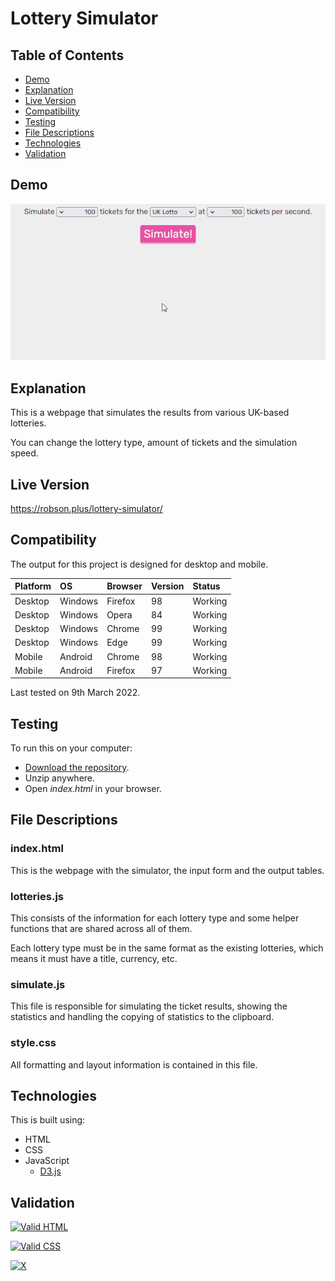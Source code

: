 # Lottery Simulator

## Table of Contents

 * [Demo](#demo)
 * [Explanation](#explanation)
 * [Live Version](#live-version)
 * [Compatibility](#compatibility)
 * [Testing](#testing) 
 * [File Descriptions](#file-descriptions)
 * [Technologies](#technologies)
 * [Validation](#validation)
 
## Demo

![Demo](https://raw.githubusercontent.com/Robson/Lottery-Simulator/master/Demo.gif)

## Explanation

This is a webpage that simulates the results from various UK-based lotteries.

You can change the lottery type, amount of tickets and the simulation speed.

## Live Version

https://robson.plus/lottery-simulator/

## Compatibility

The output for this project is designed for desktop and mobile.

| Platform | OS      | Browser          | Version | Status  |
| :------- | :------ | :--------------- | :------ | :------ |
| Desktop  | Windows | Firefox          | 98      | Working |
| Desktop  | Windows | Opera            | 84      | Working |
| Desktop  | Windows | Chrome           | 99      | Working |
| Desktop  | Windows | Edge             | 99      | Working |
| Mobile   | Android | Chrome           | 98      | Working |
| Mobile   | Android | Firefox          | 97      | Working |

Last tested on 9th March 2022.

## Testing

To run this on your computer:
 * [Download the repository](https://github.com/Robson/Lottery-Simulator/archive/master.zip).
 * Unzip anywhere.
 * Open *index.html* in your browser.
 
## File Descriptions

### index.html

This is the webpage with the simulator, the input form and the output tables.

### lotteries.js

This consists of the information for each lottery type and some helper functions that are shared across all of them.

Each lottery type must be in the same format as the existing lotteries, which means it must have a title, currency, etc.

### simulate.js

This file is responsible for simulating the ticket results, showing the statistics and handling the copying of statistics to the clipboard.

### style.css

All formatting and layout information is contained in this file.

## Technologies

This is built using:
 * HTML
 * CSS
 * JavaScript
   * <a href="https://github.com/d3/d3">D3.js</a>
   
## Validation
   
<a href="https://validator.w3.org/nu/?doc=https%3A%2F%2Frobson.plus%2Flottery-simulator%2F"><img src="https://www.w3.org/Icons/valid-html401-blue" alt="Valid HTML" /></a>

<a href="http://jigsaw.w3.org/css-validator/validator?uri=https%3A%2F%2Frobson.plus%2Flottery-simulator%2Fstyle.css&profile=css3svg&usermedium=all&warning=1"><img src="https://jigsaw.w3.org/css-validator/images/vcss-blue" alt="Valid CSS" /></a>      

[![X](https://www.codefactor.io/repository/github/robson/Lottery-Simulator/badge?style=flat-square)](https://www.codefactor.io/repository/github/robson/Lottery-Simulator)
